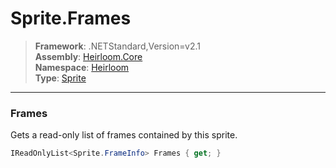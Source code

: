 # Sprite.Frames

> **Framework**: .NETStandard,Version=v2.1  
> **Assembly**: [Heirloom.Core][0]  
> **Namespace**: [Heirloom][0]  
> **Type**: [Sprite][1]  

--------------------------------------------------------------------------------

### Frames

Gets a read-only list of frames contained by this sprite.

```cs
IReadOnlyList<Sprite.FrameInfo> Frames { get; }
```

[0]: ..\Heirloom.Core.md
[1]: Heirloom.Sprite.md
